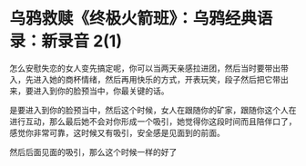 # 乌鸦救赎《终极火箭班》：乌鸦经典语录：新录音 2(1)

怎么安慰失恋的女人变先搞定呢，你可以当两天亲感拉进团，然后当时要带出带入，先进入她的商杯情绪，然后再用快乐的方式，开表玩笑，段子然后把它带出来，要进入到你的脸预当中，你最关键的话。

是要进入到你的脸预当中，然后这个时候，女人在跟随你的矿家，跟随你这个人在进行互动，那么最后她不会对你形成一个吸引，她觉得你这段时间而且陪伴口了，感觉你非常可靠，这时候又有吸引，安全感是见面到的前面。

然后后面见面的吸引，那么这个时候一样的好了